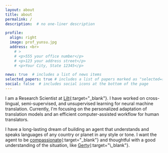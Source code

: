 ```yaml
---
layout: about
title: about
permalink: /
description:  # no one-liner description

profile:
  align: right
  image: prof_yunsu.jpg
  address: <br>
    # >
    # <p>555 your office number</p>
    # <p>123 your address street</p>
    # <p>Your City, State 12345</p>

news: true  # includes a list of news items
selected_papers: true # includes a list of papers marked as "selected={true}"
social: false  # includes social icons at the bottom of the page
---
```


I am a Research Scientist at [Lilt](https://lilt.com){:target="\_blank"}. I have worked on cross-lingual, semi-supervised, and unsupervised learning for neural machine translation. Currently, I'm focusing on the personalized adaptation of translation models and an efficient computer-assisted workflow for human translators.

I have a long-lasting dream of building an agent that understands and speaks languages of any country or planet in any style or tone. I want the agent to be [compassionate](https://www.youtube.com/watch?v=lyUxYflkhzo){:target="\_blank"} and thoughtful with a good understanding of the situation, like [Gerty](https://en.wikipedia.org/wiki/Moon_(2009_film)){:target="\_blank"}.
